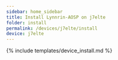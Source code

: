 ```yaml
---
sidebar: home_sidebar
title: Install Lynnrin-AOSP on j7elte
folder: install
permalink: /devices/j7elte/install
device: j7elte
---
```

{% include templates/device_install.md %}
